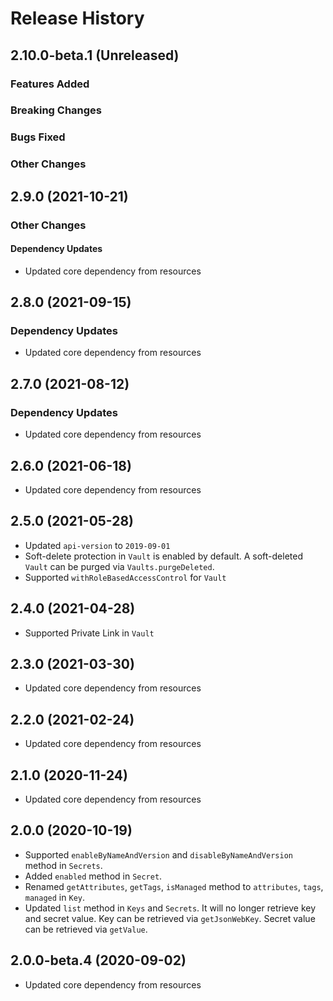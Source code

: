 # Release History

## 2.10.0-beta.1 (Unreleased)

### Features Added

### Breaking Changes

### Bugs Fixed

### Other Changes

## 2.9.0 (2021-10-21)

### Other Changes

#### Dependency Updates

- Updated core dependency from resources

## 2.8.0 (2021-09-15)

### Dependency Updates

- Updated core dependency from resources

## 2.7.0 (2021-08-12)

### Dependency Updates

- Updated core dependency from resources

## 2.6.0 (2021-06-18)

- Updated core dependency from resources

## 2.5.0 (2021-05-28)
- Updated `api-version` to `2019-09-01`
- Soft-delete protection in `Vault` is enabled by default. A soft-deleted `Vault` can be purged via `Vaults.purgeDeleted`.
- Supported `withRoleBasedAccessControl` for `Vault`

## 2.4.0 (2021-04-28)

- Supported Private Link in `Vault`

## 2.3.0 (2021-03-30)

- Updated core dependency from resources

## 2.2.0 (2021-02-24)

- Updated core dependency from resources

## 2.1.0 (2020-11-24)

- Updated core dependency from resources

## 2.0.0 (2020-10-19)

- Supported `enableByNameAndVersion` and `disableByNameAndVersion` method in `Secrets`.
- Added `enabled` method in `Secret`.
- Renamed `getAttributes`, `getTags`, `isManaged` method to `attributes`, `tags`, `managed` in `Key`.
- Updated `list` method in `Keys` and `Secrets`. It will no longer retrieve key and secret value. Key can be retrieved via `getJsonWebKey`. Secret value can be retrieved via `getValue`.

## 2.0.0-beta.4 (2020-09-02)

- Updated core dependency from resources
